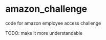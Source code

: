 amazon_challenge
================

code for amazon employee access challenge

TODO: make it more understandable
